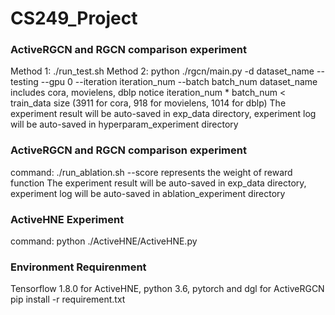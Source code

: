 # CS249_Project

### ActiveRGCN and RGCN comparison experiment
Method 1: ./run_test.sh
Method 2: python ./rgcn/main.py -d dataset_name --testing --gpu 0 --iteration iteration_num --batch batch_num
dataset_name includes cora, movielens, dblp
notice iteration_num * batch_num < train_data size (3911 for cora, 918 for movielens, 1014 for dblp)
The experiment result will be auto-saved in exp_data directory, experiment log will be auto-saved in hyperparam_experiment directory

### ActiveRGCN and RGCN comparison experiment
command: ./run_ablation.sh
--score represents the weight of reward function
The experiment result will be auto-saved in exp_data directory, experiment log will be auto-saved in ablation_experiment directory

### ActiveHNE Experiment
command: python ./ActiveHNE/ActiveHNE.py

### Environment Requirenment
Tensorflow 1.8.0 for ActiveHNE, python 3.6, pytorch and dgl for ActiveRGCN
pip install -r requirement.txt
